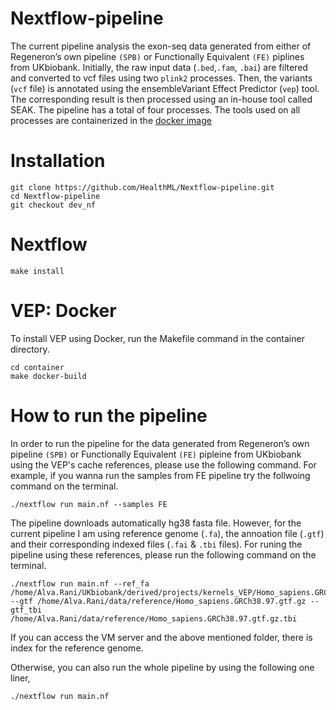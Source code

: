 # Nextflow-pipeline

The current pipeline analysis the exon-seq data generated from either of Regeneron’s own pipeline `(SPB)` or Functionally
Equivalent `(FE)` piplines from UKbiobank. Initially, the raw input data (`.bed`,`.fam`, `.bai`) are filtered and converted to vcf files using two `plink2` processes. Then, the variants (`vcf` file) is annotated using the ensembleVariant Effect Predictor (`vep`) tool. The corresponding result is then processed using an in-house tool called SEAK. The pipeline has a total of four processes. The tools used on all processes are containerized in the [docker image ](https://github.com/HealthML/Nextflow-pipeline/blob/master/container/Dockerfile)


# Installation
```
git clone https://github.com/HealthML/Nextflow-pipeline.git
cd Nextflow-pipeline
git checkout dev_nf
```

# Nextflow
`make install`

# VEP: Docker
To install VEP using Docker, run the Makefile command in the container directory.

```
cd container
make docker-build
```

# How to run the pipeline


In order to run the pipeline for the data generated from Regeneron’s own pipeline `(SPB)` or Functionally
Equivalent `(FE)` pipleine from UKbiobank using the VEP's cache references, please use the following command. For example, if you wanna run the samples from FE pipeline try the follwoing command on the terminal.

`./nextflow run main.nf --samples FE `

The pipeline downloads automatically hg38 fasta file. However, for the current pipeline I am using reference genome (`.fa`), the annoation file (`.gtf`) and their corresponding indexed files (`.fai` & `.tbi` files). For runing the pipeline using these references, please run the following command on the terminal.

```
./nextflow run main.nf --ref_fa /home/Alva.Rani/UKbiobank/derived/projects/kernels_VEP/Homo_sapiens.GRCh38.dna.primary_assembly.fa --gtf /home/Alva.Rani/data/reference/Homo_sapiens.GRCh38.97.gtf.gz --gtf_tbi /home/Alva.Rani/data/reference/Homo_sapiens.GRCh38.97.gtf.gz.tbi
```


If you can access the VM server and the above mentioned folder, there is index for the reference genome.

Otherwise, you can also run the whole pipeline by using the following one liner,

`./nextflow run main.nf`


